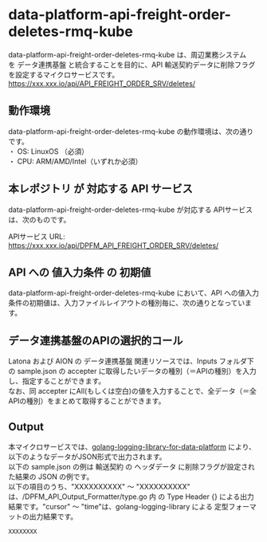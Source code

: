 # data-platform-api-freight-order-deletes-rmq-kube

data-platform-api-freight-order-deletes-rmq-kube は、周辺業務システム　を データ連携基盤 と統合することを目的に、API 輸送契約データに削除フラグを設定するマイクロサービスです。  
https://xxx.xxx.io/api/API_FREIGHT_ORDER_SRV/deletes/

## 動作環境
data-platform-api-freight-order-deletes-rmq-kube の動作環境は、次の通りです。  
・ OS: LinuxOS （必須）  
・ CPU: ARM/AMD/Intel（いずれか必須）  

## 本レポジトリ が 対応する API サービス
data-platform-api-freight-order-deletes-rmq-kube が対応する APIサービス は、次のものです。

APIサービス URL: https://xxx.xxx.io/api/DPFM_API_FREIGHT_ORDER_SRV/deletes/

## API への 値入力条件 の 初期値
data-platform-api-freight-order-deletes-rmq-kube において、API への値入力条件の初期値は、入力ファイルレイアウトの種別毎に、次の通りとなっています。  

## データ連携基盤のAPIの選択的コール

Latona および AION の データ連携基盤 関連リソースでは、Inputs フォルダ下の sample.json の accepter に取得したいデータの種別（＝APIの種別）を入力し、指定することができます。  
なお、同 accepter にAll(もしくは空白)の値を入力することで、全データ（＝全APIの種別）をまとめて取得することができます。  

## Output  
本マイクロサービスでは、[golang-logging-library-for-data-platform](https://github.com/latonaio/golang-logging-library-for-data-platform) により、以下のようなデータがJSON形式で出力されます。  
以下の sample.json の例は 輸送契約 の ヘッダデータ に削除フラグが設定された結果の JSON の例です。  
以下の項目のうち、"XXXXXXXXXX" ～ "XXXXXXXXXX" は、/DPFM_API_Output_Formatter/type.go 内 の Type Header {} による出力結果です。"cursor" ～ "time"は、golang-logging-library による 定型フォーマットの出力結果です。  

```
XXXXXXXX
```
